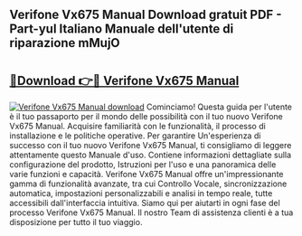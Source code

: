 ## Verifone Vx675 Manual Download gratuit PDF - Part-yul Italiano Manuale dell'utente di riparazione mMujO

# <h2><a href="http://dfbaki.blite.top/?on=Verifone+Vx675+Manual">🔗Download 👉🔴 Verifone Vx675 Manual</a></h2>

[![Verifone Vx675 Manual download](https://i.imgur.com/lujVjoI.png)](http://dfbaki.blite.top/?on=Verifone+Vx675+Manual)
Cominciamo! Questa guida per l'utente è il tuo passaporto per il mondo delle possibilità con il tuo nuovo Verifone Vx675 Manual. Acquisire familiarità con le funzionalità, il processo di installazione e le politiche operative. Per garantire Un'esperienza di successo con il tuo nuovo Verifone Vx675 Manual, ti consigliamo di leggere attentamente questo Manuale d'uso. Contiene informazioni dettagliate sulla configurazione del prodotto, Istruzioni per l'uso e una panoramica delle varie funzioni e capacità. Verifone Vx675 Manual offre un'impressionante gamma di funzionalità avanzate, tra cui Controllo Vocale, sincronizzazione automatica, impostazioni personalizzabili e analisi in tempo reale, tutte accessibili dall'interfaccia intuitiva. Siamo qui per aiutarti in ogni fase del processo Verifone Vx675 Manual. Il nostro Team di assistenza clienti è a tua disposizione per tutto il tuo viaggio.
